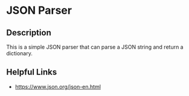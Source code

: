 # JSON Parser

## Description

This is a simple JSON parser that can parse a JSON string and return a dictionary.

## Helpful Links

- https://www.json.org/json-en.html

